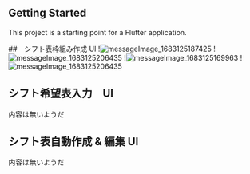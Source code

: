 ## Getting Started
This project is a starting point for a Flutter application.

##　シフト表枠組み作成 UI
!![messageImage_1683125187425](https://user-images.githubusercontent.com/127015900/235975647-2a3c02f7-2ffe-4563-b1ee-619d773cb73b.jpg)
!![messageImage_1683125206435](https://user-images.githubusercontent.com/127015900/235975648-32727fa9-360a-4c36-815f-4c8a834495c4.jpg)
!![messageImage_1683125169963](https://user-images.githubusercontent.com/127015900/235975639-7f5044b7-38e0-4c97-a308-aab972019257.jpg)
!![messageImage_1683125206435](https://user-images.githubusercontent.com/127015900/235975740-d8456bbd-6b3b-45ec-be99-4e7863a8c428.jpg) 


## シフト希望表入力　UI
内容は無いようだ

## シフト表自動作成 & 編集 UI
内容は無いようだ
